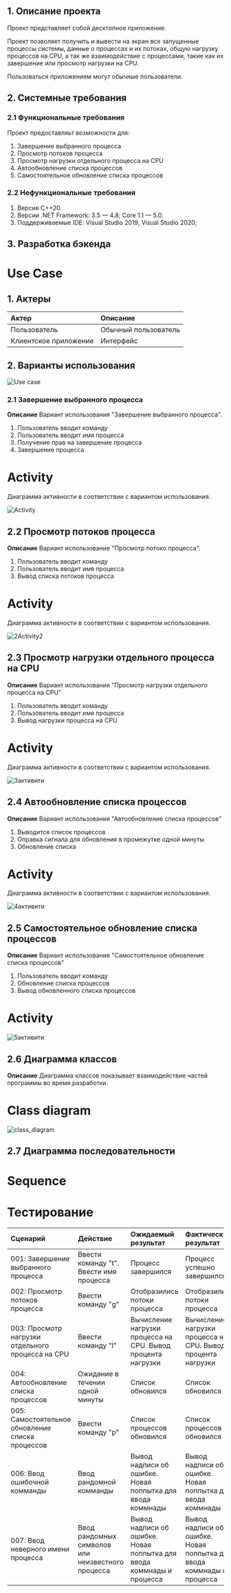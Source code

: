 ## 1. Описание проекта

Проект представляет собой десктопное приложение.

Проект позволяет получить и вывести на экран все запущенные процессы системы, данные о процессах и их потоках, общую нагрузку процессов на CPU, а так же взаимодействие с процессами, такие как их завершение или просмотр нагрузки на CPU.

Пользоваться приложением могут обычные пользователи.

## 2. Системные требования

### 2.1 Функциональные требования

Проект предоставляьт возможности для:
1. Завершение выбранного процесса
2. Просмотр потоков процесса
3. Просмотр нагрузки отдельного процесса на CPU
4. Автообновление списка процессов
5. Самостоятельное обновление списка процессов

### 2.2 Нефункциональные требования

1. Версия С++20.
2. Версии .NET Framework: 3.5 — 4.8; Core 1.1 — 5.0.
3. Поддерживаемые IDE: Visual Studio 2019, Visual Studio 2020;

## 3. Разработка бэкенда

# Use Case

## 1. Актеры

| Актер | Описание |
|:--|:--|
| Пользователь | Обычный пользователь |
| Клиентское приложение | Интерфейс |

## 2. Варианты использования

![Use case](https://user-images.githubusercontent.com/71341849/205000018-3cc045a0-59dc-4d05-ad8c-ec364c96a365.png)

### 2.1 Завершение выбранного процесса

**Описание** Вариант использования "Завершение выбранного процесса".

1. Пользователь вводит команду
2. Пользователь вводит имя процесса
3. Получение прав на завершение процесса
4. Завершение процесса

# Activity

Диаграмма активности в соответствии с вариантом использования.

![Activity](https://user-images.githubusercontent.com/71341849/205005852-54834320-effd-45fc-9a38-a937c6d29d43.png)

## 2.2 Просмотр потоков процесса

**Описание** Вариант использование "Просмотр потоко процесса".
1. Пользователь вводит команду
2. Пользователь вводит имя процесса
3. Вывод списка потоков процесса

# Activity

Диаграмма активности в соответствии с вариантом использования.

![2Activity2](https://user-images.githubusercontent.com/71341849/205021114-2b89c685-5d06-4462-acd7-db483c2db490.png)

## 2.3 Просмотр нагрузки отдельного процесса на CPU

**Описание** Вариант использования "Просмотр нагрузки отдельного процесса на CPU"
1. Пользователь вводит команду
2. Пользователь вводит имя процесса
3. Вывод нагрузки процесса на CPU

# Activity

Диаграмма активности в соответствии с вариантом использования.

![3активити](https://user-images.githubusercontent.com/71341849/205041777-6cb89672-adce-48b9-85a2-3331449f5df8.png)

## 2.4 Автообновление списка процессов

**Описание** Вариант использования "Автообновление списка процессов"
1. Выводится список процессов
2. Оправка сигнала для обновления в промежутке одной минуты
3. Обновление списка

# Activity

Диаграмма активности в соответствии с вариантом использования.

![4активити](https://user-images.githubusercontent.com/71341849/205046634-73508b66-422b-44e7-8d85-f9691d37e292.png)


## 2.5 Самостоятельное обновление списка процессов

**Описание** Вариант использования "Самостоятельное обновление списка процессов"
1. Пользователь вводит команду
2. Обновление списка процессов
3. Вывод обновленного списка процессов

# Activity

![5активити](https://user-images.githubusercontent.com/71341849/205044568-f44d7a91-2ab4-4ea0-a5b9-75e79db74536.png)

## 2.6 Диаграмма классов

**Описание** Диаграмма классов показывает взаимодействие частей программы во время разработки.

# Class diagram

![class_diagram](https://user-images.githubusercontent.com/71341849/206003243-181f4bba-4973-4e81-a4bb-0d1efa694f3d.png)

## 2.7 Диаграмма последовательности

# Sequence

# Тестирование

|Сценарий|Действие|Ожидаемый результат|Фактический результат| Оценка|
|:---|:---|:---|:---|:---|
| 001: Завершение выбранного процесса | Ввести команду "t". Ввести имя процесса| Процесс завершился | Процесс успешно завершился | Прошёл |
| 002: Просмотр потоков процесса | Ввести команду "g" | Отобразились потоки процесса | Отобразились потоки процесса | Прошёл |
| 003: Просмотр нагрузки отдельного процесса на CPU | Ввести команду "l" | Вычисление нагрузки процесса на CPU. Вывод процента нагрузки | Вычисление нагрузки процесса на CPU. Вывод процента нагрузки | Прошёл |
|004:  Автообновление списка процессов | Ожидание в течении одной минуты | Список обновился | Список обновился | Прошёл |
|005: Самостоятельное обновление списка процессов | Ввести команду "p" | Список процессов обновился | Список процессов обновился | Прошёл |
|006: Ввод ошибочной комманды | Ввод рандомной комманды | Вывод надписи об ошибке. Новая поппытка для ввода коммнады | Вывод надписи об ошибке. Новая поппытка для ввода коммнады | Прошёл |
|007: Ввод неверного имени процесса | Ввод рандомных символов или неизвестного процесса | Вывод надписи об ошибке. Новая поппытка для ввода коммнады и процесса | Вывод надписи об ошибке. Новая поппытка для ввода коммнады и процесса | Прошёл |
